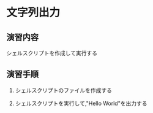# 文字列出力

## 演習内容
シェルスクリプトを作成して実行する

## 演習手順
1. シェルスクリプトのファイルを作成する

2. シェルスクリプトを実行して,"Hello World"を出力する